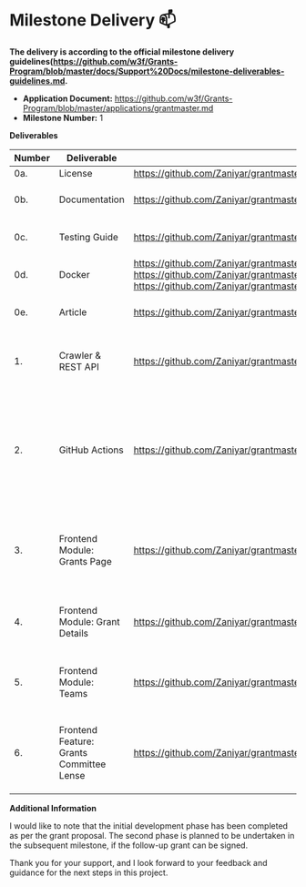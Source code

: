 # Milestone Delivery :mailbox:

**The delivery is according to the official milestone delivery guidelines(https://github.com/w3f/Grants-Program/blob/master/docs/Support%20Docs/milestone-deliverables-guidelines.md.**  

* **Application Document:** https://github.com/w3f/Grants-Program/blob/master/applications/grantmaster.md
* **Milestone Number:** 1

**Deliverables**

| Number | Deliverable | Link | Notes |
| ------------- | ------------- | ------------- |------------- |
| 0a. | License | https://github.com/Zaniyar/grantmaster/blob/master/LICENSE | Apache 2.0 |
| 0b. | Documentation | https://github.com/Zaniyar/grantmaster/blob/master/README.md | Inline documentation and basic tutorial provided. |
| 0c. | Testing Guide | https://github.com/Zaniyar/grantmaster/blob/master/README.md | Test instructions for crawler and frontend logic. |
| 0d. | Docker | https://github.com/Zaniyar/grantmaster/blob/master/docker-compose.yml, https://github.com/Zaniyar/grantmaster/blob/master/Dockerfile-api, https://github.com/Zaniyar/grantmaster/blob/master/Dockerfile-frontend  | Dockerfiles and docker compose files |
| 0e. | Article | https://github.com/Zaniyar/grantmaster/blob/master/README.md  | Inline documentation and basic tutorial provided. |
| 1. | Crawler & REST API | https://github.com/Zaniyar/grantmaster/blob/master/ | Configurable crawler and REST API developed for Grants-Program GitHub repository interaction. |
| 2. | GitHub Actions | https://github.com/Zaniyar/grantmaster/blob/master/packages/github-actions/README.md | GitHub Action implemented to trigger updates for new comments, pull requests, and PR reviews on GitHub. See the dedicated README for instructions on how to use it. |
| 3. | Frontend Module: Grants Page | https://github.com/Zaniyar/grantmaster/blob/master/packages/frontend/components/PullRequestSummaryList.tsx | Grants Page developed with search, filtering, sorting, and customization features. Displays all grants. |
| 4. | Frontend Module: Grant Details | https://github.com/Zaniyar/grantmaster/blob/master/packages/frontend/components/PullRequestDetail.tsx | Grant Details module created with structured information display for specific grants. |
| 5. | Frontend Module: Teams | https://github.com/Zaniyar/grantmaster/blob/master/packages/frontend/components/TeamsPage.tsx | Teams module developed for concise and searchable display of grant-involved teams. |
| 6. | Frontend Feature: Grants Committee Lense | https://github.com/Zaniyar/grantmaster/blob/master/packages/frontend/components/PullRequestSummaryList.tsx | Feature added for grants committee members to prioritize grant application reviews (see `isReviewerLenseActive` option). |

**Additional Information**

I would like to note that the initial development phase has been completed as per the grant proposal. The second phase is planned to be undertaken in the subsequent milestone, if the follow-up grant can be signed.

Thank you for your support, and I look forward to your feedback and guidance for the next steps in this project.
